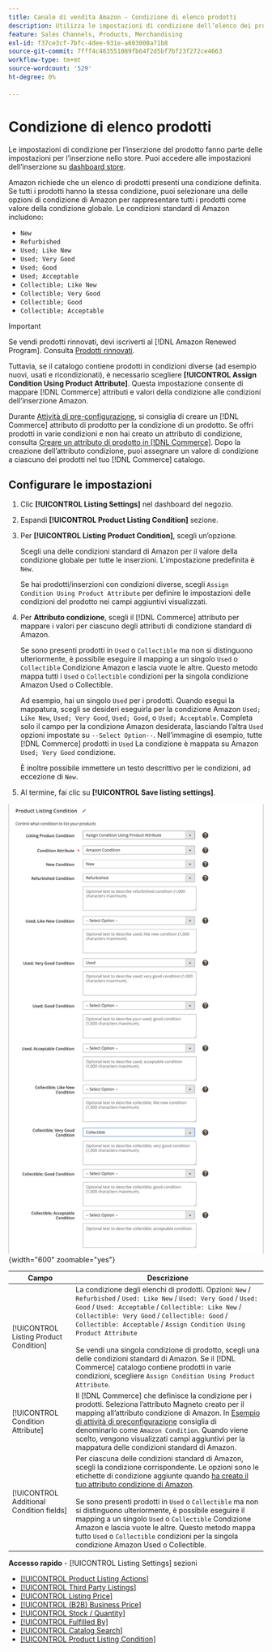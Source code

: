 ```yaml
---
title: Canale di vendita Amazon - Condizione di elenco prodotti
description: Utilizza le impostazioni di condizione dell’elenco dei prodotti per mappare i prodotti Commerce in base a una condizione di prodotto Amazon, ad esempio "Nuovo" o "Rinnovato".
feature: Sales Channels, Products, Merchandising
exl-id: f37ce3cf-7bfc-4dee-931e-a603008a71b8
source-git-commit: 7fff4c463551089fb64f2d5bf7bf23f272ce4663
workflow-type: tm+mt
source-wordcount: '529'
ht-degree: 0%

---
```


# Condizione di elenco prodotti

Le impostazioni di condizione per l’inserzione del prodotto fanno parte delle impostazioni per l’inserzione nello store. Puoi accedere alle impostazioni dell’inserzione su [dashboard store](./amazon-store-dashboard.md).

Amazon richiede che un elenco di prodotti presenti una condizione definita. Se tutti i prodotti hanno la stessa condizione, puoi selezionare una delle opzioni di condizione di Amazon per rappresentare tutti i prodotti come valore della condizione globale. Le condizioni standard di Amazon includono:

- `New`
- `Refurbished`
- `Used; Like New`
- `Used; Very Good`
- `Used; Good`
- `Used; Acceptable`
- `Collectible; Like New`
- `Collectible; Very Good`
- `Collectible; Good`
- `Collectible; Acceptable`

>[!IMPORTANT]
>
>Se vendi prodotti rinnovati, devi iscriverti al [!DNL Amazon Renewed Program]. Consulta [Prodotti rinnovati](./renewed-products.md).

Tuttavia, se il catalogo contiene prodotti in condizioni diverse (ad esempio nuovi, usati e ricondizionati), è necessario scegliere **[!UICONTROL Assign Condition Using Product Attribute]**. Questa impostazione consente di mappare [!DNL Commerce] attributi e valori della condizione alle condizioni dell’inserzione Amazon.

Durante [Attività di pre-configurazione](./amazon-pre-setup-tasks.md), si consiglia di creare un [!DNL Commerce] attributo di prodotto per la condizione di un prodotto. Se offri prodotti in varie condizioni e non hai creato un attributo di condizione, consulta [Creare un attributo di prodotto in [!DNL Commerce]](./ob-creating-magento-attributes.md). Dopo la creazione dell’attributo condizione, puoi assegnare un valore di condizione a ciascuno dei prodotti nel tuo [!DNL Commerce] catalogo.

## Configurare le impostazioni

1. Clic **[!UICONTROL Listing Settings]** nel dashboard del negozio.

1. Espandi **[!UICONTROL Product Listing Condition]** sezione.

1. Per **[!UICONTROL Listing Product Condition]**, scegli un’opzione.

   Scegli una delle condizioni standard di Amazon per il valore della condizione globale per tutte le inserzioni. L&#39;impostazione predefinita è `New`.

   Se hai prodotti/inserzioni con condizioni diverse, scegli `Assign Condition Using Product Attribute` per definire le impostazioni delle condizioni del prodotto nei campi aggiuntivi visualizzati.

1. Per **Attributo condizione**, scegli il [!DNL Commerce] attributo per mappare i valori per ciascuno degli attributi di condizione standard di Amazon.

   Se sono presenti prodotti in `Used` o `Collectible` ma non si distinguono ulteriormente, è possibile eseguire il mapping a un singolo `Used` o `Collectible` Condizione Amazon e lascia vuote le altre. Questo metodo mappa tutti i `Used` o `Collectible` condizioni per la singola condizione Amazon Used o Collectible.

   Ad esempio, hai un singolo `Used` per i prodotti. Quando esegui la mappatura, scegli se desideri eseguirla per la condizione Amazon `Used; Like New`, `Used; Very Good`, `Used; Good`, o `Used; Acceptable`. Completa solo il campo per la condizione Amazon desiderata, lasciando l’altra `Used` opzioni impostate su `--Select Option--`. Nell’immagine di esempio, tutte [!DNL Commerce] prodotti in `Used` La condizione è mappata su Amazon `Used; Very Good` condizione.

   È inoltre possibile immettere un testo descrittivo per le condizioni, ad eccezione di `New`.

1. Al termine, fai clic su **[!UICONTROL Save listing settings]**.

![Condizione di elenco prodotti](assets/amazon-product-listing-condition.png){width="600" zoomable="yes"}

| Campo | Descrizione |
|------------------------------------------|-------------------------------------------------------------------------------------------------------------------------------------------------------------------------------------------------------------------------------------------------------------------------------------------------------------------------------------------------------------------------------------------------------------------------------------------------------------------------------------------------------------------------------------------|
| [!UICONTROL Listing Product Condition] | La condizione degli elenchi di prodotti. Opzioni: `New` / `Refurbished` / `Used: Like New` / `Used: Very Good` / `Used: Good` / `Used: Acceptable` / `Collectible: Like New` / `Collectible: Very Good` / `Collectible: Good` / `Collectible: Acceptable` / `Assign Condition Using Product Attribute`<br><br>Se vendi una singola condizione di prodotto, scegli una delle condizioni standard di Amazon. Se il [!DNL Commerce] catalogo contiene prodotti in varie condizioni, scegliere `Assign Condition Using Product Attribute`. |
| [!UICONTROL Condition Attribute] | Il [!DNL Commerce] che definisce la condizione per i prodotti. Seleziona l’attributo Magneto creato per il mapping all’attributo condizione di Amazon. In [Esempio di attività di preconfigurazione](./ob-creating-magento-attributes.md) consiglia di denominarlo come `Amazon Condition`. Quando viene scelto, vengono visualizzati campi aggiuntivi per la mappatura delle condizioni standard di Amazon. |
| [!UICONTROL Additional Condition fields] | Per ciascuna delle condizioni standard di Amazon, scegli la condizione corrispondente. Le opzioni sono le etichette di condizione aggiunte quando [ha creato il tuo attributo condizione di Amazon](./ob-creating-magento-attributes.md).<br><br>Se sono presenti prodotti in `Used` o `Collectible` ma non si distinguono ulteriormente, è possibile eseguire il mapping a un singolo `Used` o `Collectible` Condizione Amazon e lascia vuote le altre. Questo metodo mappa tutto `Used` o `Collectible` condizioni per la singola condizione Amazon Used o Collectible. |

**Accesso rapido** - [!UICONTROL Listing Settings] sezioni

- [[!UICONTROL Product Listing Actions]](./product-listing-actions.md)
- [[!UICONTROL Third Party Listings]](./third-party-listing-settings.md)
- [[!UICONTROL Listing Price]](./listing-price.md)
- [[!UICONTROL (B2B) Business Price]](./business-pricing.md)
- [[!UICONTROL Stock / Quantity]](./stock-quantity.md)
- [[!UICONTROL Fulfilled By]](./fulfilled-by.md)
- [[!UICONTROL Catalog Search]](./catalog-search.md)
- [[!UICONTROL Product Listing Condition]](./product-listing-condition.md)
